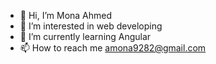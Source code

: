 - 👋 Hi, I’m Mona Ahmed
- 👀 I’m interested in web developing
- 🌱 I’m currently learning Angular
- 📫 How to reach me amona9282@gmail.com

<!---
mona-ahmed99/mona-ahmed99 is a ✨ special ✨ repository because its `README.md` (this file) appears on your GitHub profile.
You can click the Preview link to take a look at your changes.
--->

